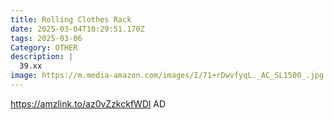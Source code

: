 ```yaml
---
title: Rolling Clothes Rack
date: 2025-03-04T10:29:51.170Z
tags: 2025-03-06
Category: OTHER
description: |
  39.xx
image: https://m.media-amazon.com/images/I/71+rDwvfyqL._AC_SL1500_.jpg
---
```

https://amzlink.to/az0vZzkckfWDl   AD